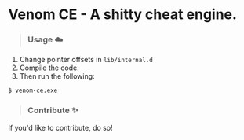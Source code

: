 <h1>Venom CE - A shitty cheat engine.</h1>

> ### Usage ☁️
  1. Change pointer offsets in `lib/internal.d`<br>
  2. Compile the code.
  3. Then run the following:

```
$ venom-ce.exe
```

> ### Contribute ✨
If you'd like to contribute, do so!
